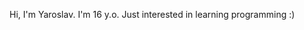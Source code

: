 Hi, I'm Yaroslav.
I'm 16 y.o.
Just interested in learning programming :)
<!---
wSFhHIrfqG/wSFhHIrfqG is a ✨ special ✨ repository because its `README.md` (this file) appears on your GitHub profile.
You can click the Preview link to take a look at your changes.
--->
